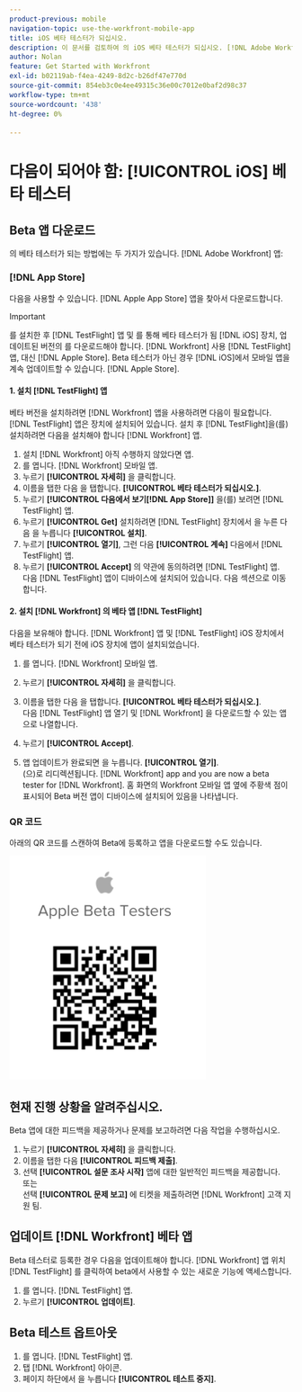 ```yaml
---
product-previous: mobile
navigation-topic: use-the-workfront-mobile-app
title: iOS 베타 테스터가 되십시오.
description: 이 문서를 검토하여 의 iOS 베타 테스터가 되십시오. [!DNL Adobe Workfront] 모바일 앱.
author: Nolan
feature: Get Started with Workfront
exl-id: b02119ab-f4ea-4249-8d2c-b26df47e770d
source-git-commit: 854eb3c0e4ee49315c36e00c7012e0baf2d98c37
workflow-type: tm+mt
source-wordcount: '438'
ht-degree: 0%

---
```


# 다음이 되어야 함: [!UICONTROL iOS] 베타 테스터

## Beta 앱 다운로드

의 베타 테스터가 되는 방법에는 두 가지가 있습니다. [!DNL Adobe Workfront] 앱:

### [!DNL App Store]

다음을 사용할 수 있습니다. [!DNL Apple App Store] 앱을 찾아서 다운로드합니다.

>[!IMPORTANT]
>
>를 설치한 후 [!DNL TestFlight] 앱 및 를 통해 베타 테스터가 됨 [!DNL iOS] 장치, 업데이트된 버전의 를 다운로드해야 합니다. [!DNL Workfront] 사용 [!DNL TestFlight] 앱, 대신 [!DNL Apple Store]. Beta 테스터가 아닌 경우 [!DNL iOS]에서 모바일 앱을 계속 업데이트할 수 있습니다. [!DNL Apple Store].

#### 1. 설치 [!DNL TestFlight] 앱

베타 버전을 설치하려면 [!DNL Workfront] 앱을 사용하려면 다음이 필요합니다. [!DNL TestFlight] 앱은 장치에 설치되어 있습니다. 설치 후 [!DNL TestFlight]을(를) 설치하려면 다음을 설치해야 합니다 [!DNL Workfront] 앱.

1. 설치 [!DNL Workfront] 아직 수행하지 않았다면 앱.
1. 를 엽니다. [!DNL Workfront] 모바일 앱.
1. 누르기 **[!UICONTROL 자세히]** 을 클릭합니다.
1. 이름을 탭한 다음 을 탭합니다. **[!UICONTROL 베타 테스터가 되십시오.]**.
1. 누르기 **[!UICONTROL 다음에서 보기[!DNL App Store]]** 을(를) 보려면 [!DNL TestFlight] 앱.
1. 누르기 **[!UICONTROL Get]** 설치하려면 [!DNL TestFlight] 장치에서 을 누른 다음 을 누릅니다 **[!UICONTROL 설치]**.
1. 누르기 **[!UICONTROL 열기]**, 그런 다음 **[!UICONTROL 계속]** 다음에서 [!DNL TestFlight] 앱.
1. 누르기 **[!UICONTROL Accept]** 의 약관에 동의하려면 [!DNL TestFlight] 앱.\
   다음 [!DNL TestFlight] 앱이 디바이스에 설치되어 있습니다. 다음 섹션으로 이동합니다.

#### 2. 설치 [!DNL Workfront] 의 베타 앱 [!DNL TestFlight]

다음을 보유해야 합니다. [!DNL Workfront] 앱 및 [!DNL TestFlight] iOS 장치에서 베타 테스터가 되기 전에 iOS 장치에 앱이 설치되었습니다.

1. 를 엽니다. [!DNL Workfront] 모바일 앱.
1. 누르기 **[!UICONTROL 자세히]** 을 클릭합니다.
1. 이름을 탭한 다음 을 탭합니다. **[!UICONTROL 베타 테스터가 되십시오.]**.\
   다음 [!DNL TestFlight] 앱 열기 및 [!DNL Workfront] 을 다운로드할 수 있는 앱으로 나열합니다.

1. 누르기 **[!UICONTROL Accept]**.
1. 앱 업데이트가 완료되면 을 누릅니다. **[!UICONTROL 열기]**.\
   (으)로 리디렉션됩니다. [!DNL Workfront] app and you are now a beta tester for [!DNL Workfront]. 홈 화면의 Workfront 모바일 앱 옆에 주황색 점이 표시되어 Beta 버전 앱이 디바이스에 설치되어 있음을 나타냅니다.

### QR 코드

아래의 QR 코드를 스캔하여 Beta에 등록하고 앱을 다운로드할 수도 있습니다.

![](assets/ios-qr-code-350x397.png)

## 현재 진행 상황을 알려주십시오.

Beta 앱에 대한 피드백을 제공하거나 문제를 보고하려면 다음 작업을 수행하십시오.

1. 누르기 **[!UICONTROL 자세히]** 을 클릭합니다.
1. 이름을 탭한 다음 **[!UICONTROL 피드백 제출]**.
1. 선택 **[!UICONTROL 설문 조사 시작]** 앱에 대한 일반적인 피드백을 제공합니다.\
   또는\
   선택 **[!UICONTROL 문제 보고]** 에 티켓을 제출하려면 [!DNL Workfront] 고객 지원 팀.

## 업데이트 [!DNL Workfront] 베타 앱

Beta 테스터로 등록한 경우 다음을 업데이트해야 합니다. [!DNL Workfront] 앱 위치 [!DNL TestFlight] 를 클릭하여 beta에서 사용할 수 있는 새로운 기능에 액세스합니다.

1. 를 엽니다. [!DNL TestFlight] 앱.
1. 누르기 **[!UICONTROL 업데이트]**.

## Beta 테스트 옵트아웃

1. 를 엽니다. [!DNL TestFlight] 앱.
1. 탭 [!DNL Workfront] 아이콘.
1. 페이지 하단에서 을 누릅니다 **[!UICONTROL 테스트 중지]**.
